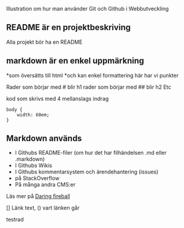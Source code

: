 Illustration om hur man använder Git och Github i Webbutveckling

## README är en projektbeskriving
Alla projekt bör ha en README

## markdown är en enkel uppmärkning
*som översätts till html
*och kan enkel formattering
här har vi punkter

Rader som börjar med # blir h1
rader som börjar med ## blir h2
Etc

kod som skrivs med 4 mellanslags indrag

	body {
		width: 60em;
	}

## Markdown används
* I Githubs README-filer (om hur det har filhändelsen .md eller .markdown)
* I Githubs Wikis
* I Githubs kommentarsystem och ärendehantering (issues)
* på StackOverflow
* På många andra CMS:er

Läs mer på [Daring fireball](http://daringfireball.net/projects/markdown/)

[] Länk text, () vart länken går

testrad